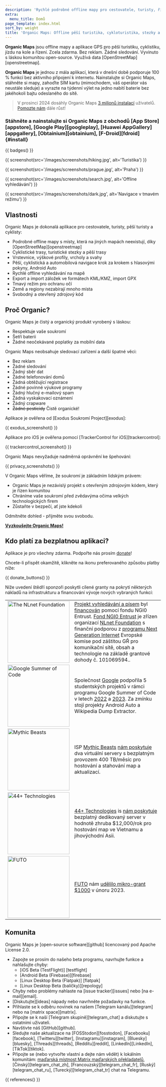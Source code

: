 ```yaml
---
description: 'Rychlé podrobné offline mapy pro cestovatele, turisty, řidiče, výletníky a cyklisty vytvořené zakladateli aplikace MapsWithMe (Maps.Me).'
extra:
  menu_title: Domů
page_template: index.html
sort_by: weight
title: 'Organic Maps: Offline pěší turistika, cykloturistika, stezky a navigace'
---
```


**Organic Maps** jsou offline mapy a aplikace GPS pro pěší turistiku, cyklistiku, jízdu na kole a řízení. Zcela zdarma. Bez reklam. Žádné sledování. Vyvinuto s láskou komunitou open-source. Využívá data [OpenStreetMap][openstreetmap].

**Organic Maps** je jednou z mála aplikací, která v dnešní době podporuje 100 % funkcí bez aktivního připojení k internetu. Nainstalujte si Organic Maps, stáhněte si mapy, zahoďte SIM kartu (mimochodem, váš operátor vás neustále sleduje) a vyrazte na týdenní výlet na jedno nabití baterie bez jakéhokoli bajtu odeslaného do sítě.

> V prosinci 2024 dosáhly Organic Maps [3 milionů instalací](@/news/2024-12-20/411/index.md) uživatelů. [Pomozte nám](@/donate/index.md) dále růst!

### Stáhněte a nainstalujte si Organic Maps z obchodů [App Store][appstore], [Google Play][googleplay], [Huawei AppGallery][appgallery], [Obtainium][obtainium], [F-Droid][fdroid] {#install}

{{ badges() }}

{{ screenshot(src='/images/screenshots/hiking.jpg', alt='Turistika') }}

{{ screenshot(src='/images/screenshots/prague.jpg', alt='Praha') }}

{{ screenshot(src='/images/screenshots/search.jpg', alt='Offline
vyhledávání') }}

{{ screenshot(src='/images/screenshots/dark.jpg', alt='Navigace v tmavém
režimu') }}

## Vlastnosti

Organic Maps je dokonalá aplikace pro cestovatele, turisty, pěší turisty a
cyklisty:

- Podrobné offline mapy s místy, která na jiných mapách neexistují, díky
  [OpenStreetMap][openstreetmap]
- Cyklistické trasy, turistické stezky a pěší trasy
- Vrstevnice, výškové profily, vrcholy a svahy
- Pěší, cyklistická a automobilová navigace krok za krokem s hlasovými
  pokyny, Android Auto
- Rychlé offline vyhledávání na mapě
- Export a import záložek ve formátech KML/KMZ, import GPX
- Tmavý režim pro ochranu očí
- Země a regiony nezabírají mnoho místa
- Svobodný a otevřený zdrojový kód

## Proč Organic?

Organic Maps je čistý a organický produkt vyrobený s láskou:

- Respektuje vaše soukromí
- Šetří baterii
- Žádné neočekávané poplatky za mobilní data

Organic Maps neobsahuje sledovací zařízení a další špatné věci:

- Bez reklam
- Žádné sledování
- Žádný sběr dat
- Žádné telefonování domů
- Žádná obtěžující registrace
- Žádné povinné výukové programy
- Žádný hlučný e-mailový spam
- Žádná vyskakovací oznámení
- Žádný crapware
- ~~Žádné pesticidy~~ Čistě organické!

Aplikace je ověřena od [Exodus Soukromí Project][exodus]:

{{ exodus_screenshot() }}

Aplikace pro iOS je ověřena pomocí [TrackerControl for iOS][trackercontrol]:

{{ trackercontrol_screenshot() }}

Organic Maps nevyžaduje nadměrná oprávnění ke špehování:

{{ privacy_screenshots() }}

V Organic Maps věříme, že soukromí je základním lidským právem:

- Organic Maps je nezávislý projekt s otevřeným zdrojovým kódem, který je
  řízen komunitou
- Chráníme vaše soukromí před zvědavýma očima velkých technologických firem
- Zůstaňte v bezpečí, ať jste kdekoli

Odmítněte dohled - přijměte svou svobodu.

**[Vyzkoušejte Organic Maps!](#install)**

## Kdo platí za bezplatnou aplikaci?

Aplikace je pro všechny zdarma. Podpořte nás prosím
[donate](@/donate/index.cs.md)!

Chcete-li přispět okamžitě, klikněte na ikonu preferovaného způsobu platby
níže:

{{ donate_buttons() }}

Níže uvedení štědří sponzoři poskytli cílené granty na pokrytí některých
nákladů na infrastrukturu a financování vývoje nových vybraných funkcí:

<table style="border-spacing: 20px">
  <tr>
    <td>
      <a href="https://nlnet.nl/"><img src="{{ base_url() }}/sponsors/nlnet.svg" alt="The NLnet Foundation" width="200px"></a>
    </td>
    <td>
      <a href="https://github.com/organicmaps/organicmaps/milestone/7">Projekt vyhledávání a písem</a> byl <a href="https://nlnet.nl/project/OrganicMaps/">financován</a> pomocí fondu NGI0 Entrust. <a href="https://nlnet.nl/entrust/">Fond NGI0 Entrust</a> je zřízen organizací <a href="https://nlnet.nl/">NLnet Foundation</a> s finanční podporou z <a href="https://www.ngi.eu/">programu Next Generation Internet</a> Evropské komise pod záštitou GŘ pro komunikační sítě, obsah a technologie na základě grantové dohody č. 101069594..
    </td>
  </tr>
  <tr>
    <td>
      <a href="https://summerofcode.withgoogle.com/"><img src="{{ base_url() }}/sponsors/gsoc.svg" alt="Google Summer of Code" width="200px"></a>
    </td>
    <td>
      Společnost <a href="https://summerofcode.withgoogle.com/">Google</a> podpořila 5 studentských projektů v rámci programu Google Summer of Code v letech <a href="https://summerofcode.withgoogle.com/programs/2022/organizations/organic-maps">2022</a> a <a href="https://summerofcode.withgoogle.com/programs/2023/organizations/organic-maps">2023</a>. Za zmínku stojí projekty Android Auto a Wikipedia Dump Extractor.
    </td>
  </tr>
  <tr>
    <td>
      <a href="https://www.mythic-beasts.com/"><img src="{{ base_url() }}/sponsors/mythic-beasts.png" alt="Mythic Beasts" width="200px"></a>
    </td>
    <td>
      ISP <a href="https://www.mythic-beasts.com/">Mythic Beasts</a> <a href="https://www.mythic-beasts.com/blog/2021/10/06/improving-the-world-bit-by-expensive-bit/">nám poskytuje</a> dva virtuální servery s bezplatným provozem 400 TB/měsíc pro hostování a stahování map a aktualizací.
    </td>
  </tr>
  <tr>
    <td>
      <a href="https://44plus.vn"><img src="{{ base_url() }}/sponsors/44plus.svg" alt="44+ Technologies" width="200px"></a>
    </td>
    <td>
      <a href="https://44plus.vn">44+ Technologies</a> is <a href="https://44plus.vn/organicmaps">nám poskytuje</a> bezplatný dedikovaný server v hodnotě zhruba $12,000/rok pro hostování map ve Vietnamu a jihovýchodní Asii.
    </td>
  </tr>
  <tr>
    <td>
      <a href="https://futo.org"><img src="{{ base_url() }}/sponsors/futo.svg" alt="FUTO" width="200px"></a>
    </td>
    <td>
      <a href="https://futo.org">FUTO</a> nám <a href="https://www.youtube.com/watch?v=fJJclgBHrEw">udělilo mikro-grant $1000</a> v únoru 2023.
    </td>
  </tr>
</table>

## Komunita

Organic Maps je [open-source software][github] licencovaný pod Apache
License 2.0.

- Zapojte se prosím do našeho beta programu, navrhujte funkce a nahlašujte
  chyby:
  * [iOS Beta (TestFlight)] [testflight]
  * [Android Beta (Firebase)][firebase]
  * [Linux Desktop Beta (Flatpak)] [flatpak]
  * [Linux Desktop Beta (balíčky)][repology]
- Chyby nebo problémy nahlaste na [issue tracker][issues] nebo [na
  e-mail][email].
- [Diskutujte][ideas] nápady nebo navrhněte požadavky na funkce.
- Přihlaste se k odběru novinek na našem [Telegram kanálu][telegram] nebo na
  [matrix space][matrix].
- Připojte se k naší [Telegram skupině][telegram_chat] a diskutujte s
  ostatními uživateli.
- Navštivte náš [GitHub][github].
- Sledujte naše aktualizace na [FOSStodon][fosstodon],
  [Facebooku][facebook], [Twitteru][twitter],
  [Instagramu][instagram], [Bluesky][bluesky], [Threads][threads], [Redditu][reddit], [LinkedIn][LinkedIn], [TikTok][tiktok].
- Připojte se (nebo vytvořte vlastní a dejte nám vědět) k lokálním
  komunitám: [maďarská místnost Matrix maďarských
  překladatelů](https://matrix.to/#/#organicmapstranslate_hu:matrix.org),
  [Čínský][telegram_chat_zh], [Francouzský][telegram_chat_fr],
  [Ruský][telegram_chat_ru], [Turecký][telegram_chat_tr] chat na Telegramu.

[fork]: https://en.wikipedia.org/wiki/Fork_(software_development)

{{ references() }}
